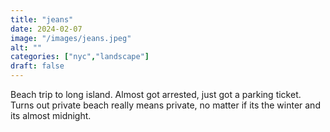 ```yaml
---
title: "jeans"
date: 2024-02-07
image: "/images/jeans.jpeg"
alt: ""
categories: ["nyc","landscape"]
draft: false
---
```


Beach trip to long island. Almost got arrested, just got a parking ticket. Turns out private beach really means private, no matter if its the winter and its almost midnight. 